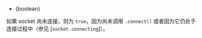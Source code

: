 <!-- YAML
added:
 - v11.2.0
 - v10.16.0
-->

* {boolean}

如果 socket 尚未连接，则为 `true`，因为尚未调用 `.connect()` 或者因为它仍处于连接过程中（参见 [`socket.connecting`]）。

